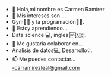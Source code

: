 - 👋 Hola,mi nombre es Carmen Ramírez 
- 👀 Mis intereses son ...     
- Gym🏋‍♀️ y la programación👩‍💻.
- 🌱 Estoy aprendiendo...
- Data science 💻, ingles 🆒️🇦🇨.
- 💞️ Me gustaría colaborar en...     
- Analisis de datos💻, Desarrollo💡.
- 📫 Me puedes contactar...      
-carramirezleal@gmail.com

<!---
angeladuvi/angeladuvi is a ✨ special ✨ repository because its `README.md` (this file) appears on your GitHub profile.
You can click the Preview link to take a look at your changes.
--->
